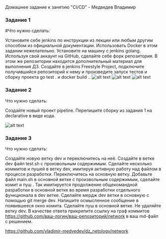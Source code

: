  Домашнее задание к занятию "CI/CD" - Медведев Владимир


### Задание 1

#Что нужно сделать:

Установите себе jenkins по инструкции из лекции или любым другим способом из официальной документации. Использовать Docker в этом задании нежелательно.
Установите на машину с jenkins golang.
Используя свой аккаунт на GitHub, сделайте себе форк репозитория. В этом же репозитории находится дополнительный материал для выполнения ДЗ.
Создайте в jenkins Freestyle Project, подключите получившийся репозиторий к нему и произведите запуск тестов и сборку проекта go test . и docker build ..
![alt text](https://github.com/vladimir-medvedev/dz_CI-CD/blob/main/1.png)
![alt text](https://github.com/vladimir-medvedev/dz_CI-CD/blob/main/2.png)
![alt text](https://github.com/vladimir-medvedev/dz_CI-CD/blob/main/3.png)

### Задание 2

Что нужно сделать:

Создайте новый проект pipeline.
Перепишите сборку из задания 1 на declarative в виде кода.

![alt text](https://github.com/vladimir-medvedev/dz_CI-CD/blob/main/dz_2.png)

### Задание 3


Что нужно сделать:

Создайте новую ветку dev и переключитесь на неё.
Создайте в ветке dev файл test.sh с произвольным содержимым.
Сделайте несколько коммитов и пушей в ветку dev, имитируя активную работу над файлом в процессе разработки.
Переключитесь на основную ветку.
Добавьте файл main.sh в основной ветке с произвольным содержимым, сделайте комит и пуш . Так имитируется продолжение общекомандной разработки в основной ветке во время разработки отдельного функционала в dev ветке.
Сделайте мердж dev ветки в основную с помощью git merge dev. Напишите осмысленное сообщение в появившееся окно комита.
Сделайте пуш в основной ветке.
Не удаляйте ветку dev.
В качестве ответа прикрепите ссылку на граф коммитов https://github.com/ваш-логин/ваш-репозиторий/network в ваш md-файл с решением.

https://github.com/vladimir-medvedev/dz_netology/network
